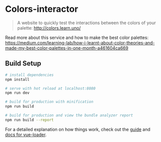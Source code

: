 # Colors-interactor

> A website to quickly test the interactions between the colors of your palette: http://colors.learn.uno/

Read more about this service and how to make the best color palettes: https://medium.com/learning-lab/how-i-learnt-about-color-theories-and-made-my-best-color-palettes-in-one-month-a461604ca669

## Build Setup

``` bash
# install dependencies
npm install

# serve with hot reload at localhost:8080
npm run dev

# build for production with minification
npm run build

# build for production and view the bundle analyzer report
npm run build --report
```

For a detailed explanation on how things work, check out the [guide](http://vuejs-templates.github.io/webpack/) and [docs for vue-loader](http://vuejs.github.io/vue-loader).

